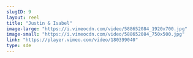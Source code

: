 ```yaml
---
slugID: 9 
layout: reel
title: "Justin & Isabel"
image-large: "https://i.vimeocdn.com/video/588652084_1920x700.jpg"
image-small: "https://i.vimeocdn.com/video/588652084_750x500.jpg"
link: "https://player.vimeo.com/video/180399040"
type: sde
---
```

